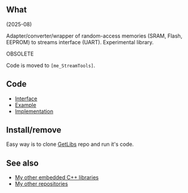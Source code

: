 ## What

(2025-08)

Adapter/converter/wrapper of random-access memories (SRAM, Flash,
EEPROM) to streams interface (UART). Experimental library.

OBSOLETE

Code is moved to `[me_StreamTools]`.


## Code

* [Interface][Interface]
* [Example][Example]
* [Implementation][Implementation]


## Install/remove

Easy way is to clone [GetLibs][GetLibs] repo and run it's code.


## See also

* [My other embedded C++ libraries][Embedded]
* [My other repositories][Repos]


[Interface]: src/me_MemsegStreams.h
[Example]: examples/me_MemsegStreams/me_MemsegStreams.ino
[Implementation]: src/me_MemsegStreams.cpp

[GetLibs]: https://github.com/martin-eden/Embedded-Framework-GetLibs

[Embedded]: https://github.com/martin-eden/Embedded_Crafts/tree/master/Parts
[Repos]: https://github.com/martin-eden/contents
